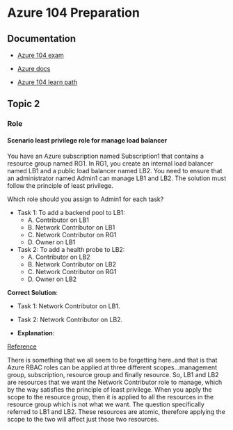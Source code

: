 # Azure 104 Preparation

## Documentation

- [Azure 104 exam](https://www.examtopics.com/exams/microsoft/az-104/view/)

- [Azure docs](https://learn.microsoft.com/en-us/azure/?product=popular)

- [Azure 104 learn path](https://learn.microsoft.com/en-us/credentials/certifications/exams/az-104/)

## Topic 2

### Role

#### Scenario least privilege role for manage load balancer

You have an Azure subscription named Subscription1 that contains a resource group named RG1. In RG1, you create an internal load balancer named LB1 and a public load balancer named LB2. You need to ensure that an administrator named Admin1 can manage LB1 and LB2. The solution must follow the principle of least privilege.

Which role should you assign to Admin1 for each task?

- Task 1: To add a backend pool to LB1:
  - A. Contributor on LB1
  - B. Network Contributor on LB1
  - C. Network Contributor on RG1
  - D. Owner on LB1
- Task 2: To add a health probe to LB2:
  - A. Contributor on LB2
  - B. Network Contributor on LB2
  - C. Network Contributor on RG1
  - D. Owner on LB2

**Correct Solution**:

- Task 1: Network Contributor on LB1.
- Task 2: Network Contributor on LB2.

- **Explanation**:

[Reference](https://docs.microsoft.com/en-us/azure/role-based-access-control/built-in-roles)

There is something that we all seem to be forgetting here..and that is that Azure RBAC roles can be applied at three different scopes...management group, subscription, resource group and finally resource. So, LB1 and LB2 are resources that we want the Network Contributor role to manage, which by the way satisfies the principle of least privilege. When you apply the scope to the resource group, then it is applied to all the resources in the resource group which is not what we want. The question specifically referred to LB1 and LB2. These resources are atomic, therefore applying the scope to the two will affect just those two resources.
